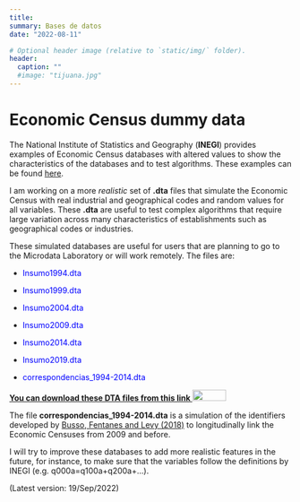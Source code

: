 ```yaml
---
title: 
summary: Bases de datos
date: "2022-08-11"

# Optional header image (relative to `static/img/` folder).
header:
  caption: ""
  #image: "tijuana.jpg"
---
```


# Economic Census dummy data

The National Institute of Statistics and Geography (**INEGI**) provides examples of Economic Census databases with altered values to show the characteristics of the databases and to test algorithms. These examples can be found <a href="http://en.www.inegi.org.mx/programas/ce/2014/#Microdata">here</a>.

I am working on a more *realistic* set of **.dta** files that simulate the Economic Census with real industrial and geographical codes and random values for all variables. These **.dta** are useful to test complex algorithms that require large variation across many characteristics of establishments such as geographical codes or industries.

These simulated databases are useful for users that are planning to go to the Microdata Laboratory or will work remotely. The files are:

- <p style="color:blue;">Insumo1994.dta</p>
- <p style="color:blue;">Insumo1999.dta</p>
- <p style="color:blue;">Insumo2004.dta</p>
- <p style="color:blue;">Insumo2009.dta</p>
- <p style="color:blue;">Insumo2014.dta</p>
- <p style="color:blue;">Insumo2019.dta</p>
- <p style="color:blue;">correspondencias_1994-2014.dta</p>


<p> 
<a href="https://www.dropbox.com/sh/hw1tlonxnin6d3o/AAA9ogUJnjSLQvTqc_xFagUAa?dl=0">  <b> You can download these DTA files from this link    </b> </a> <img style='display:inline;' src='https://upload.wikimedia.org/wikipedia/commons/f/f5/Stata_2015_logo.gif' width="60" height="20"/> </p>


The file **correspondencias_1994-2014.dta** is a simulation of the identifiers developed by [Busso, Fentanes and Levy (2018)](https://publications.iadb.org/en/longitudinal-linkage-mexicos-economic-census-1999-2014) to longitudinally link the Economic Censuses from 2009 and before.

I will try to improve these databases to add more realistic features in the future, for instance, to make sure that the variables follow the definitions by INEGI (e.g. q000a=q100a+q200a+...).

(Latest version: 19/Sep/2022)
